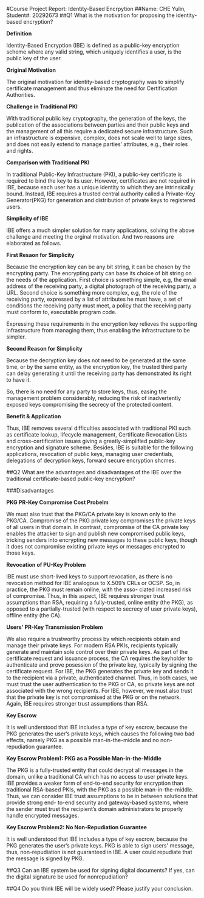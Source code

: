 #Course Project Report: Identity-Based Encrpytion
##Name: CHE Yulin, Student#: 20292673
##Q1
What is the motivation for proposing the identity-based encryption?

**Definition**

Identity-Based Encryption (IBE) is defined as a public-key encryption scheme where any valid string,
which uniquely identifies a user, is the public key of the user.

**Original Motivation**

The original motivation for identity-based cryptography was to simplify certificate management
and thus eliminate the need for Certification Authorities.

**Challenge in Traditional PKI**

With traditional public key cryptography, the generation of the keys,
the publication of the associations between parties and their public keys and
the management of all this require a dedicated secure infrastructure.
Such an infrastructure is expensive, complex, does not scale well to large sizes,
and does not easily extend to manage parties’ attributes, e.g., their roles and rights.

**Comparison with Traditional PKI**

In traditional Public-Key Infrastructure (PKI), a public-key certificate is required
to bind the key to its user. However, certificates are not required in IBE,
because each user has a unique identity to which they are intrinsically bound.
Instead, IBE requires a trusted central authority called a Private-Key Generator(PKG) for generation and distribution of private keys to registered users.

**Simplicity of IBE**

IBE offers a much simpler solution for many applications, solving the above challenge and meeting the orginal motivation.
And two reasons are elaborated as follows.

**First Resaon for Simplicity**

Because the encryption key can be any bit string, it can be chosen by
the encrypting party. The encrypting party can base its choice of bit
string on the needs of the application. First choice is something simple, e.g,
the email address of the receiving party, a digital photograph of the receiving party, a URL.
Second choice is something more complex, e.g, the role of the receiving party, expressed by a list
of attributes he must have, a set of conditions the receiving party must meet,
a policy that the receiving party must conform to, executable program code.

Expressing these requirements in the encryption key relieves the
supporting infrastructure from managing them, thus enabling the
infrastructure to be simpler.

**Second Reason for Simplicity**

Because the decryption key does not need to be generated at
the same time, or by the same entity, as the encryption key, the
trusted third party can delay generating it until the receiving
party has demonstrated its right to have it.

So, there is no need for any party to store keys,
thus, easing the management problem considerably, reducing the risk of inadvertently exposed keys
compromising the secrecy of the protected content.

**Benefit & Application**

Thus, IBE removes several difficulties associated with traditional PKI such
as certificate lookup, lifecycle management, Certificate Revocation Lists and
cross-certification issues giving a greatly-simplified public-key encryption and
signature scheme. Besides, IBE is suitable for the following applications, revocation of public keys, managing user credentials,
delegations of decryption keys, forward secure encryption shcmes.

##Q2
What are the advantages and disadvantages of the IBE over the traditional certificate-based public-key encryption?

###Disadvantages

**PKG PR-Key Compromise Cost Probelm**

We must also trust that the PKG/CA private key is known only to the PKG/CA.
Compromise of the PKG private key compromises the private keys of all users in that
domain. In contrast, compromise of the CA private key enables the attacker to sign and
publish new compromised public keys, tricking senders into encrypting new messages
to these public keys, though it does not compromise existing private keys or messages
encrypted to those keys.

**Revocation of PU-Key Problem**

IBE must use short-lived keys to support revocation, as there is no revocation method for IBE analogous to
X.509’s CRLs or OCSP. So, in practice, the PKG must remain online, with the asso-
ciated increased risk of compromise. Thus, in this aspect, IBE requires stronger trust
assumptions than RSA, requiring a fully-trusted, online entity (the PKG), as opposed to
a partially-trusted (with respect to secrecy of user private keys), offline entity (the CA).

**Users' PR-Key Transmission Problem**

We also require a trustworthy process by which recipients obtain and manage their
private keys. For modern RSA PKIs, recipients typically generate and maintain sole
control over their private keys. As part of the certificate request and issuance process,
the CA requires the keyholder to authenticate and prove posession of the private key,
typically by signing the certificate request. For IBE, the PKG generates the private key
and sends it to the recipient via a private, authenticated channel. Thus, in both cases, we
must trust the user authentication to the PKG or CA, so private keys are not associated
with the wrong recipients. For IBE, however, we must also trust that the private key
is not compromised at the PKG or on the network. Again, IBE requires stronger trust
assumptions than RSA.

**Key Escrow**

It is well understood that IBE includes a type of key escrow, because the PKG
generates the user’s private keys, which causes the following two bad effects,
namely PKG as a possible man-in-the-middle and no non-repudiation guarantee.

**Key Escrow Problem1: PKG as a Possible Man-in-the-Middle**

The PKG is a fully-trusted entity that could
decrypt all messages in the domain, unlike a traditional CA which has no access to user
private keys. IBE provides a weaker form of end-to-end security for encryption than
traditional RSA-based PKIs, with the PKG as a possible man-in-the-middle. Thus, we
can consider IBE trust assumptions to be in between solutions that provide strong end-
to-end security and gateway-based systems, where the sender must trust the recipient’s
domain administrators to properly handle encrypted messages.

**Key Escrow Problem2: No Non-Repudiation Guarantee**

It is well understood that IBE includes a type of key escrow, because the PKG
generates the user’s private keys. PKG is able to sign users' message, thus,
non-repudiation is not guaranteed in IBE. A user could repudiate that the message
is signed by PKG.

##Q3
Can an IBE system be used for signing digital documents? If yes, can the digital signature be used for nonrepudiation?

##Q4
Do you think IBE will be widely used? Please justify your conclusion.
